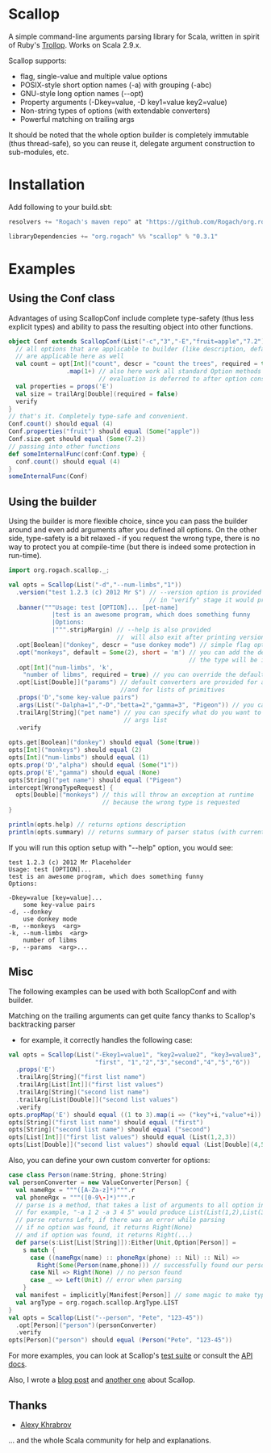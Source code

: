 Scallop
========
A simple command-line arguments parsing library for Scala, written in spirit of Ruby's [Trollop](http://trollop.rubyforge.org/). Works on Scala 2.9.x.

Scallop supports:

* flag, single-value and multiple value options
* POSIX-style short option names (-a) with grouping (-abc)
* GNU-style long option names (--opt)
* Property arguments (-Dkey=value, -D key1=value key2=value)
* Non-string types of options (with extendable converters)
* Powerful matching on trailing args

It should be noted that the whole option builder is completely immutable (thus thread-safe), so you can reuse it, delegate
argument construction to sub-modules, etc. 

Installation
============

Add following to your build.sbt:

```scala
resolvers += "Rogach's maven repo" at "https://github.com/Rogach/org.rogach/raw/master/"

libraryDependencies += "org.rogach" %% "scallop" % "0.3.1"
```

Examples
========

Using the Conf class
--------------------

Advantages of using ScallopConf include complete type-safety (thus less explicit types) and ability to pass the resulting object into other functions.

```scala
object Conf extends ScallopConf(List("-c","3","-E","fruit=apple","7.2")) {
  // all options that are applicable to builder (like description, default, etc) 
  // are applicable here as well
  val count = opt[Int]("count", descr = "count the trees", required = true)
                .map(1+) // also here work all standard Option methods -
                         // evaluation is deferred to after option construcnion
  val properties = props('E')
  val size = trailArg[Double](required = false)
  verify
}
// that's it. Completely type-safe and convenient.
Conf.count() should equal (4)
Conf.properties("fruit") should equal (Some("apple"))
Conf.size.get should equal (Some(7.2))
// passing into other functions
def someInternalFunc(conf:Conf.type) {
  conf.count() should equal (4)
}
someInternalFunc(Conf)
```

Using the builder
-----------------

Using the builder is more flexible choice, since you can pass the builder around and even add arguments after you defined all options. On the other side, type-safety is a bit relaxed - if you request the wrong type, there is no way to protect you at compile-time (but there is indeed some protection in run-time).

```scala
import org.rogach.scallop._;

val opts = Scallop(List("-d","--num-limbs","1"))
  .version("test 1.2.3 (c) 2012 Mr S") // --version option is provided for you
                                       // in "verify" stage it would print this message and exit
  .banner("""Usage: test [OPTION]... [pet-name]
            |test is an awesome program, which does something funny      
            |Options:
            |""".stripMargin) // --help is also provided
                              //  will also exit after printing version, banner, and options usage
  .opt[Boolean]("donkey", descr = "use donkey mode") // simple flag option
  .opt("monkeys", default = Some(2), short = 'm') // you can add the default option
                                                  // the type will be inferred
  .opt[Int]("num-limbs", 'k', 
    "number of libms", required = true) // you can override the default short-option character
  .opt[List[Double]]("params") // default converters are provided for all primitives
                               //and for lists of primitives
  .props('D',"some key-value pairs")
  .args(List("-Dalpha=1","-D","betta=2","gamma=3", "Pigeon")) // you can add parameters a bit later
  .trailArg[String]("pet name") // you can specify what do you want to get from the end of 
                                // args list
  .verify
  
opts.get[Boolean]("donkey") should equal (Some(true))
opts[Int]("monkeys") should equal (2)
opts[Int]("num-limbs") should equal (1)
opts.prop('D',"alpha") should equal (Some("1"))
opts.prop('E',"gamma") should equal (None)
opts[String]("pet name") should equal ("Pigeon")
intercept[WrongTypeRequest] {
  opts[Double]("monkeys") // this will throw an exception at runtime
                          // because the wrong type is requested
}

println(opts.help) // returns options description
println(opts.summary) // returns summary of parser status (with current arg values)
```

If you will run this option setup with "--help" option, you would see:

```
test 1.2.3 (c) 2012 Mr Placeholder
Usage: test [OPTION]...
test is an awesome program, which does something funny      
Options:

-Dkey=value [key=value]...
    some key-value pairs
-d, --donkey  
    use donkey mode
-m, --monkeys  <arg>
-k, --num-limbs  <arg>
    number of libms
-p, --params  <arg>...
```

Misc
----

The following examples can be used with both ScallopConf and with builder.

Matching on the trailing arguments can get quite fancy thanks to Scallop's backtracking parser
- for example, it correctly handles the following case:

```scala
val opts = Scallop(List("-Ekey1=value1", "key2=value2", "key3=value3", 
                        "first", "1","2","3","second","4","5","6"))
  .props('E')
  .trailArg[String]("first list name")
  .trailArg[List[Int]]("first list values")
  .trailArg[String]("second list name")
  .trailArg[List[Double]]("second list values")
  .verify
opts.propMap('E') should equal ((1 to 3).map(i => ("key"+i,"value"+i)).toMap)
opts[String]("first list name") should equal ("first")
opts[String]("second list name") should equal ("second")
opts[List[Int]]("first list values") should equal (List(1,2,3))
opts[List[Double]]("second list values") should equal (List[Double](4,5,6))
```

Also, you can define your own custom converter for options:

```scala
case class Person(name:String, phone:String)
val personConverter = new ValueConverter[Person] {
  val nameRgx = """([A-Za-z]*)""".r
  val phoneRgx = """([0-9\-]*)""".r
  // parse is a method, that takes a list of arguments to all option invocations:
  // for example, "-a 1 2 -a 3 4 5" would produce List(List(1,2),List(3,4,5)).
  // parse returns Left, if there was an error while parsing
  // if no option was found, it returns Right(None)
  // and if option was found, it returns Right(...)
  def parse(s:List[List[String]]):Either[Unit,Option[Person]] = 
    s match {
      case ((nameRgx(name) :: phoneRgx(phone) :: Nil) :: Nil) => 
        Right(Some(Person(name,phone))) // successfully found our person
      case Nil => Right(None) // no person found
      case _ => Left(Unit) // error when parsing
    }
  val manifest = implicitly[Manifest[Person]] // some magic to make typing work
  val argType = org.rogach.scallop.ArgType.LIST
}
val opts = Scallop(List("--person", "Pete", "123-45"))
  .opt[Person]("person")(personConverter)
  .verify
opts[Person]("person") should equal (Person("Pete", "123-45"))
```

For more examples, you can look at Scallop's [test suite](https://github.com/Rogach/scallop/tree/master/src/test/scala)
or consult the [API docs](http://rogach.github.com/scallop/#org.rogach.scallop.package).

Also, I wrote a [blog post](http://rogach-scala.blogspot.com/2012/04/better-cli-option-parsing-in-scala.html) and [another one](http://rogach-scala.blogspot.com/2012/04/configuration-objects-in-scallop.html) about Scallop.

Thanks
------
* [Alexy Khrabrov](https://github.com/alexy)

... and the whole Scala community for help and explanations.